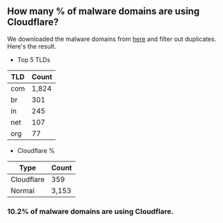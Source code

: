 ## How many % of malware domains are using Cloudflare?


We downloaded the malware domains from [here](https://urlhaus.abuse.ch) and filter out duplicates.
Here's the result.


[//]: # (start replacement)


- Top 5 TLDs

| TLD | Count |
| --- | --- |
| com | 1,824 |
| br | 301 |
| in | 245 |
| net | 107 |
| org | 77 |


- Cloudflare %

| Type | Count |
| --- | --- |
| Cloudflare | 359 |
| Normal | 3,153 |


### 10.2% of malware domains are using Cloudflare.